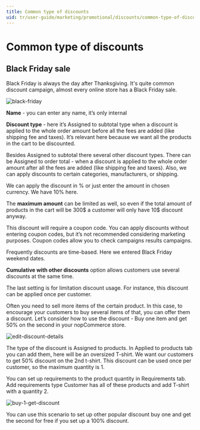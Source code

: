 ```yaml
---
title: Common type of discounts
uid: tr/user-guide/marketing/promotional/discounts/common-type-of-discounts
---
```


# Common type of discounts

## Black Friday sale

Black Friday is always the day after Thanksgiving. It's quite common discount campaign, almost every online store has a Black Friday sale.

![black-friday](_static/common-type-of-discounts/Black-friday.png)

**Name** - you can enter any name, it’s only internal

**Discount type** - here it’s Assigned to subtotal type when a discount is applied to the whole order amount before all the fees are added (like shipping fee and taxes). It’s relevant here because we want all the products in the cart to be discounted.

Besides Assigned to subtotal there several other discount types. There can be Assigned to order total - when a discount is applied to the whole order amount after all the fees are added (like shipping fee and taxes). Also, we can apply discounts to certain categories, manufacturers, or shipping.

We can apply the discount in % or just enter the amount in chosen currency. We have 10% here.

The **maximum amount** can be limited as well, so even if the total amount of products in the cart will be 300$ a customer will only have 10$ discount anyway.

This discount will require a coupon code. You can apply discounts without entering coupon codes, but it’s not recommended considering marketing purposes. Coupon codes allow you to check campaigns results campaigns.

Frequently discounts are time-based. Here we entered Black Friday weekend dates.

**Cumulative with other discounts** option allows customers use several discounts at the same time.

The last setting is for limitation discount usage. For instance, this discount can be applied once per customer.

Often you need to sell more items of the certain product. In this case, to encourage your customers to buy several items of that, you can offer them a discount. Let’s consider how to use the discount - Buy one item and get 50% on the second in your nopCommerce store.

![edit-discount-details](_static/common-type-of-discounts/buy_1.png)

The type of the discount is Assigned to products. In Applied to products tab you can add them, here will be an oversized T-shirt. We want our customers to get 50% discount on the 2nd t-shirt. This discount can be used once per customer, so the maximum quantity is 1.

You can set up requirements to the product quantity in Requirements tab. Add requirements type Customer has all of these products and add T-shirt with a quantity 2.

![buy-1-get-discount](_static/common-type-of-discounts/buy_2.png)

You can use this scenario to set up other popular discount buy one and get the second for free if you set up a 100% discount.